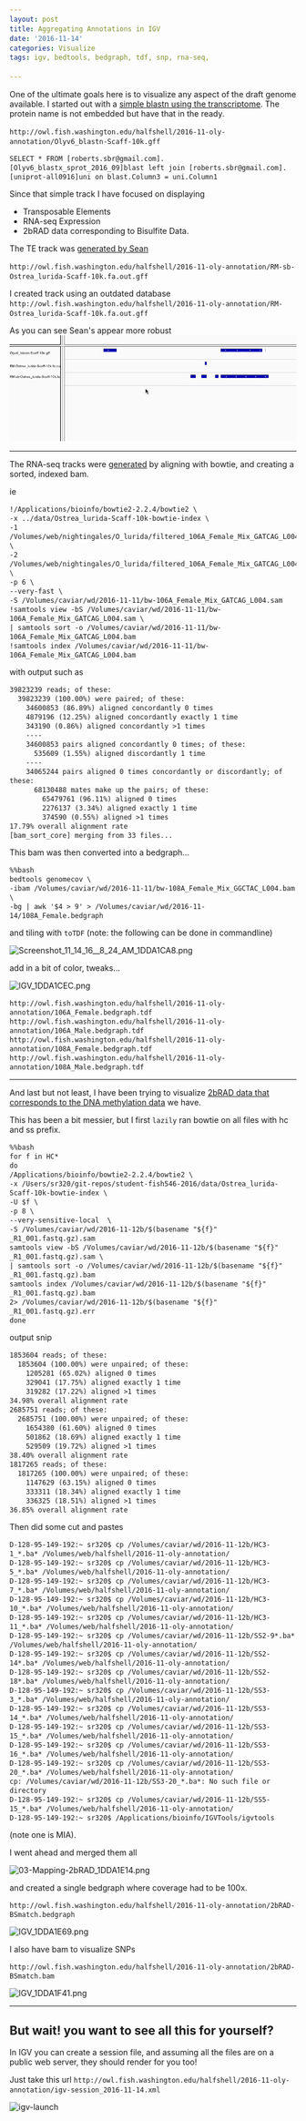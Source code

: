 ```yaml
---
layout: post
title: Aggregating Annotations in IGV
date: '2016-11-14'
categories: Visualize
tags: igv, bedtools, bedgraph, tdf, snp, rna-seq,  

---
```


One of the ultimate goals here is to visualize any aspect of the draft genome available.  I started out with a [simple blastn using the transcriptome](https://sr320.github.io/student-fish546-2016/Oly-Gene-Track/). The protein name is not embedded but have that in the ready.

`http://owl.fish.washington.edu/halfshell/2016-11-oly-annotation/Olyv6_blastn-Scaff-10k.gff`

```
SELECT * FROM [roberts.sbr@gmail.com].[Olyv6_blastx_sprot_2016_09]blast left join [roberts.sbr@gmail.com].[uniprot-all0916]uni on blast.Column3 = uni.Column1
```
Since that simple track I have focused on displaying      
- Transposable Elements    
- RNA-seq Expression     
- 2bRAD data corresponding to Bisulfite Data.    

The TE track was [generated by Sean](https://seanb80.github.io/blog/2016/11/04/Installing-RepeatMasker)

`http://owl.fish.washington.edu/halfshell/2016-11-oly-annotation/RM-sb-Ostrea_lurida-Scaff-10k.fa.out.gff`

I created track using an outdated database
`http://owl.fish.washington.edu/halfshell/2016-11-oly-annotation/RM-Ostrea_lurida-Scaff-10k.fa.out.gff`

As you can see Sean's appear more robust
![te](https://raw.githubusercontent.com/sr320/student-fish546-2016/master/docs/images/igv-te.gif)

---

The RNA-seq tracks were [generated](https://github.com/sr320/student-fish546-2016/blob/master/jupyter/02.6-Oly-Bowtie.ipynb) by aligning with bowtie, and creating a sorted, indexed bam.

ie    

```
!/Applications/bioinfo/bowtie2-2.2.4/bowtie2 \
-x ../data/Ostrea_lurida-Scaff-10k-bowtie-index \
-1 /Volumes/web/nightingales/O_lurida/filtered_106A_Female_Mix_GATCAG_L004_R1.fastq.gz \
-2 /Volumes/web/nightingales/O_lurida/filtered_106A_Female_Mix_GATCAG_L004_R2.fastq.gz \
-p 6 \
--very-fast \
-S /Volumes/caviar/wd/2016-11-11/bw-106A_Female_Mix_GATCAG_L004.sam
!samtools view -bS /Volumes/caviar/wd/2016-11-11/bw-106A_Female_Mix_GATCAG_L004.sam \
| samtools sort -o /Volumes/caviar/wd/2016-11-11/bw-106A_Female_Mix_GATCAG_L004.bam
!samtools index /Volumes/caviar/wd/2016-11-11/bw-106A_Female_Mix_GATCAG_L004.bam
```

with output such as      

```
39823239 reads; of these:
  39823239 (100.00%) were paired; of these:
    34600853 (86.89%) aligned concordantly 0 times
    4879196 (12.25%) aligned concordantly exactly 1 time
    343190 (0.86%) aligned concordantly >1 times
    ----
    34600853 pairs aligned concordantly 0 times; of these:
      535609 (1.55%) aligned discordantly 1 time
    ----
    34065244 pairs aligned 0 times concordantly or discordantly; of these:
      68130488 mates make up the pairs; of these:
        65479761 (96.11%) aligned 0 times
        2276137 (3.34%) aligned exactly 1 time
        374590 (0.55%) aligned >1 times
17.79% overall alignment rate
[bam_sort_core] merging from 33 files...
```

This bam was then converted into a bedgraph...

```
%%bash
bedtools genomecov \
-ibam /Volumes/caviar/wd/2016-11-11/bw-108A_Female_Mix_GGCTAC_L004.bam \
-bg | awk '$4 > 9' > /Volumes/caviar/wd/2016-11-14/108A_Female.bedgraph
```

and tiling with `toTDF` (note: the following can be done in commandline)

<img src="http://eagle.fish.washington.edu/cnidarian/skitch/Screenshot_11_14_16__8_24_AM_1DDA1CA8.png" alt="Screenshot_11_14_16__8_24_AM_1DDA1CA8.png"/>

add in a bit of color, tweaks...

<img src="http://eagle.fish.washington.edu/cnidarian/skitch/IGV_1DDA1CEC.png" alt="IGV_1DDA1CEC.png"/>

```
http://owl.fish.washington.edu/halfshell/2016-11-oly-annotation/106A_Female.bedgraph.tdf
http://owl.fish.washington.edu/halfshell/2016-11-oly-annotation/106A_Male.bedgraph.tdf
http://owl.fish.washington.edu/halfshell/2016-11-oly-annotation/108A_Female.bedgraph.tdf
http://owl.fish.washington.edu/halfshell/2016-11-oly-annotation/108A_Male.bedgraph.tdf
```

---
And last but not least, I have been trying to visualize [2bRAD data that corresponds to the DNA methylation data](https://github.com/RobertsLab/project-olympia.oyster-genomic/wiki/MBD-BSseq-December-2015) we have.

This has been a bit messier, but I first `lazily` ran bowtie on all files with hc and ss prefix. 

```
%%bash
for f in HC*
do
/Applications/bioinfo/bowtie2-2.2.4/bowtie2 \
-x /Users/sr320/git-repos/student-fish546-2016/data/Ostrea_lurida-Scaff-10k-bowtie-index \
-U $f \
-p 8 \
--very-sensitive-local  \
-S /Volumes/caviar/wd/2016-11-12b/$(basename "${f}" _R1_001.fastq.gz).sam
samtools view -bS /Volumes/caviar/wd/2016-11-12b/$(basename "${f}" _R1_001.fastq.gz).sam \
| samtools sort -o /Volumes/caviar/wd/2016-11-12b/$(basename "${f}" _R1_001.fastq.gz).bam
samtools index /Volumes/caviar/wd/2016-11-12b/$(basename "${f}" _R1_001.fastq.gz).bam
2> /Volumes/caviar/wd/2016-11-12b/$(basename "${f}" _R1_001.fastq.gz).err
done
```
output snip

```
1853604 reads; of these:
  1853604 (100.00%) were unpaired; of these:
    1205281 (65.02%) aligned 0 times
    329041 (17.75%) aligned exactly 1 time
    319282 (17.22%) aligned >1 times
34.98% overall alignment rate
2685751 reads; of these:
  2685751 (100.00%) were unpaired; of these:
    1654380 (61.60%) aligned 0 times
    501862 (18.69%) aligned exactly 1 time
    529509 (19.72%) aligned >1 times
38.40% overall alignment rate
1817265 reads; of these:
  1817265 (100.00%) were unpaired; of these:
    1147629 (63.15%) aligned 0 times
    333311 (18.34%) aligned exactly 1 time
    336325 (18.51%) aligned >1 times
36.85% overall alignment rate
```

Then did some cut and pastes

```
D-128-95-149-192:~ sr320$ cp /Volumes/caviar/wd/2016-11-12b/HC3-1_*.ba* /Volumes/web/halfshell/2016-11-oly-annotation/
D-128-95-149-192:~ sr320$ cp /Volumes/caviar/wd/2016-11-12b/HC3-5_*.ba* /Volumes/web/halfshell/2016-11-oly-annotation/
D-128-95-149-192:~ sr320$ cp /Volumes/caviar/wd/2016-11-12b/HC3-7_*.ba* /Volumes/web/halfshell/2016-11-oly-annotation/
D-128-95-149-192:~ sr320$ cp /Volumes/caviar/wd/2016-11-12b/HC3-10_*.ba* /Volumes/web/halfshell/2016-11-oly-annotation/
D-128-95-149-192:~ sr320$ cp /Volumes/caviar/wd/2016-11-12b/HC3-11_*.ba* /Volumes/web/halfshell/2016-11-oly-annotation/
D-128-95-149-192:~ sr320$ cp /Volumes/caviar/wd/2016-11-12b/SS2-9*.ba* /Volumes/web/halfshell/2016-11-oly-annotation/
D-128-95-149-192:~ sr320$ cp /Volumes/caviar/wd/2016-11-12b/SS2-14*.ba* /Volumes/web/halfshell/2016-11-oly-annotation/
D-128-95-149-192:~ sr320$ cp /Volumes/caviar/wd/2016-11-12b/SS2-18*.ba* /Volumes/web/halfshell/2016-11-oly-annotation/
D-128-95-149-192:~ sr320$ cp /Volumes/caviar/wd/2016-11-12b/SS3-3_*.ba* /Volumes/web/halfshell/2016-11-oly-annotation/
D-128-95-149-192:~ sr320$ cp /Volumes/caviar/wd/2016-11-12b/SS3-14_*.ba* /Volumes/web/halfshell/2016-11-oly-annotation/
D-128-95-149-192:~ sr320$ cp /Volumes/caviar/wd/2016-11-12b/SS3-15_*.ba* /Volumes/web/halfshell/2016-11-oly-annotation/
D-128-95-149-192:~ sr320$ cp /Volumes/caviar/wd/2016-11-12b/SS3-16_*.ba* /Volumes/web/halfshell/2016-11-oly-annotation/
D-128-95-149-192:~ sr320$ cp /Volumes/caviar/wd/2016-11-12b/SS3-20_*.ba* /Volumes/web/halfshell/2016-11-oly-annotation/
cp: /Volumes/caviar/wd/2016-11-12b/SS3-20_*.ba*: No such file or directory
D-128-95-149-192:~ sr320$ cp /Volumes/caviar/wd/2016-11-12b/SS5-15_*.ba* /Volumes/web/halfshell/2016-11-oly-annotation/
D-128-95-149-192:~ sr320$ /Applications/bioinfo/IGVTools/igvtools 
```
(note one is MIA).

I went ahead and merged them all

<img src="http://eagle.fish.washington.edu/cnidarian/skitch/03-Mapping-2bRAD_1DDA1E14.png" alt="03-Mapping-2bRAD_1DDA1E14.png"/>

and created a single bedgraph where coverage had to be 100x.

```
http://owl.fish.washington.edu/halfshell/2016-11-oly-annotation/2bRAD-BSmatch.bedgraph
```
<img src="http://eagle.fish.washington.edu/cnidarian/skitch/IGV_1DDA1E69.png" alt="IGV_1DDA1E69.png"/>

I also have bam to visualize SNPs

```
http://owl.fish.washington.edu/halfshell/2016-11-oly-annotation/2bRAD-BSmatch.bam
```

<img src="http://eagle.fish.washington.edu/cnidarian/skitch/IGV_1DDA1F41.png" alt="IGV_1DDA1F41.png"/>

---

## But wait! you want to see all this for yourself?   

In IGV you can create a session file, and assuming all the files are on a public web server, they should render for you too!

Just take this url
`http://owl.fish.washington.edu/halfshell/2016-11-oly-annotation/igv-session_2016-11-14.xml`


![igv-launch](https://raw.githubusercontent.com/sr320/student-fish546-2016/master/docs/images/igv-launch.gif)


